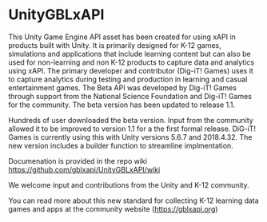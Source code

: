 # UnityGBLxAPI
This Unity Game Engine API asset has been created for using xAPI in products built with Unity.  It is primarily designed for K-12 games, simulations and applications that include learning content but can also be used for non-learning and non K-12 products to capture data and analytics using xAPI. The primary developer and contributor (Dig-iT! Games) uses it to capture analytics during testing and production in learning and casual entertainment games. The Beta API was developed by Dig-iT! Games through support from the National Science Foundation and Dig-iT! Games for the community.  The beta version has been updated to release 1.1.

Hundreds of user downloaded the beta version.  Input from the community allowed it to be improved to version 1.1 for a the first formal release.  DiG-iT! Games is currently using this with Unity versions 5.6.7 and 2018.4.32.  The new version includes a builder function to streamline implmentation.

Documenation is provided in the repo wiki https://github.com/gblxapi/UnityGBLxAPI/wiki

We welcome input and contributions from the Unity and K-12 community.

You can read more about this new standard for collecting K-12 learning data games and apps at the community website (https://gblxapi.org) 


